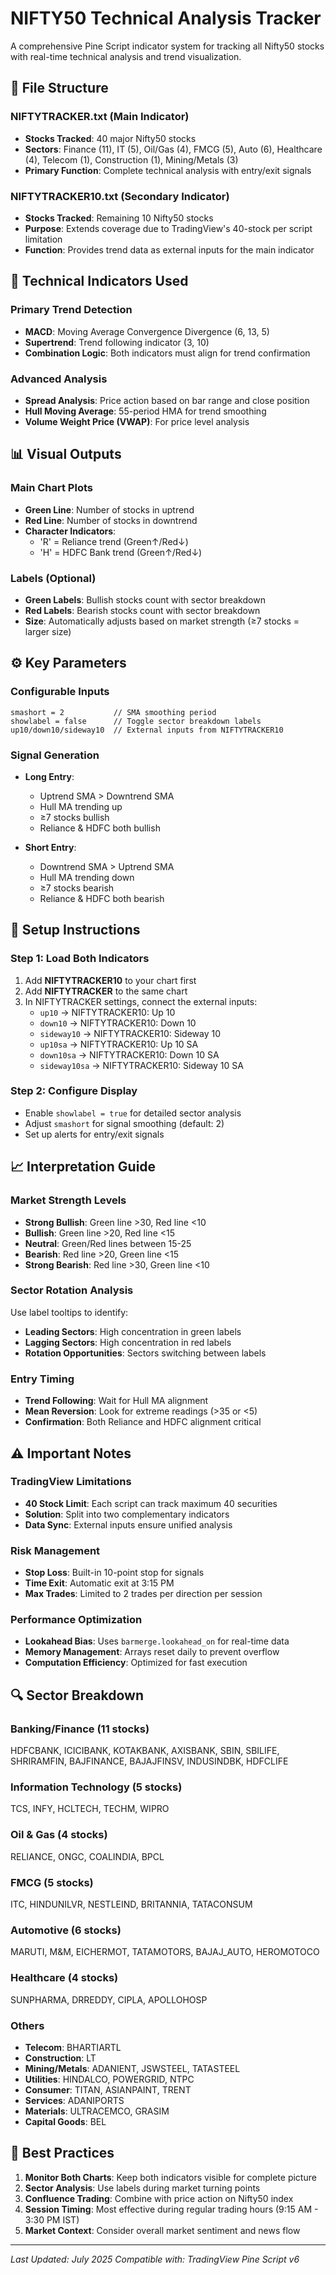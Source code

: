 # NIFTY50 Technical Analysis Tracker

A comprehensive Pine Script indicator system for tracking all Nifty50 stocks with real-time technical analysis and trend visualization.

## 📁 File Structure

### NIFTYTRACKER.txt (Main Indicator)
- **Stocks Tracked**: 40 major Nifty50 stocks
- **Sectors**: Finance (11), IT (5), Oil/Gas (4), FMCG (5), Auto (6), Healthcare (4), Telecom (1), Construction (1), Mining/Metals (3)
- **Primary Function**: Complete technical analysis with entry/exit signals

### NIFTYTRACKER10.txt (Secondary Indicator) 
- **Stocks Tracked**: Remaining 10 Nifty50 stocks
- **Purpose**: Extends coverage due to TradingView's 40-stock per script limitation
- **Function**: Provides trend data as external inputs for the main indicator

## 🔧 Technical Indicators Used

### Primary Trend Detection
- **MACD**: Moving Average Convergence Divergence (6, 13, 5)
- **Supertrend**: Trend following indicator (3, 10)
- **Combination Logic**: Both indicators must align for trend confirmation

### Advanced Analysis
- **Spread Analysis**: Price action based on bar range and close position
- **Hull Moving Average**: 55-period HMA for trend smoothing
- **Volume Weight Price (VWAP)**: For price level analysis

## 📊 Visual Outputs

### Main Chart Plots
- **Green Line**: Number of stocks in uptrend
- **Red Line**: Number of stocks in downtrend
- **Character Indicators**: 
  - 'R' = Reliance trend (Green↑/Red↓)
  - 'H' = HDFC Bank trend (Green↑/Red↓)

### Labels (Optional)
- **Green Labels**: Bullish stocks count with sector breakdown
- **Red Labels**: Bearish stocks count with sector breakdown
- **Size**: Automatically adjusts based on market strength (≥7 stocks = larger size)

## ⚙️ Key Parameters

### Configurable Inputs
```pinescript
smashort = 2           // SMA smoothing period
showlabel = false      // Toggle sector breakdown labels
up10/down10/sideway10  // External inputs from NIFTYTRACKER10
```

### Signal Generation
- **Long Entry**: 
  - Uptrend SMA > Downtrend SMA
  - Hull MA trending up
  - ≥7 stocks bullish
  - Reliance & HDFC both bullish
  
- **Short Entry**:
  - Downtrend SMA > Uptrend SMA  
  - Hull MA trending down
  - ≥7 stocks bearish
  - Reliance & HDFC both bearish

## 🚀 Setup Instructions

### Step 1: Load Both Indicators
1. Add **NIFTYTRACKER10** to your chart first
2. Add **NIFTYTRACKER** to the same chart
3. In NIFTYTRACKER settings, connect the external inputs:
   - `up10` → NIFTYTRACKER10: Up 10
   - `down10` → NIFTYTRACKER10: Down 10  
   - `sideway10` → NIFTYTRACKER10: Sideway 10
   - `up10sa` → NIFTYTRACKER10: Up 10 SA
   - `down10sa` → NIFTYTRACKER10: Down 10 SA
   - `sideway10sa` → NIFTYTRACKER10: Sideway 10 SA

### Step 2: Configure Display
- Enable `showlabel = true` for detailed sector analysis
- Adjust `smashort` for signal smoothing (default: 2)
- Set up alerts for entry/exit signals

## 📈 Interpretation Guide

### Market Strength Levels
- **Strong Bullish**: Green line >30, Red line <10
- **Bullish**: Green line >20, Red line <15  
- **Neutral**: Green/Red lines between 15-25
- **Bearish**: Red line >20, Green line <15
- **Strong Bearish**: Red line >30, Green line <10

### Sector Rotation Analysis
Use label tooltips to identify:
- **Leading Sectors**: High concentration in green labels
- **Lagging Sectors**: High concentration in red labels
- **Rotation Opportunities**: Sectors switching between labels

### Entry Timing
- **Trend Following**: Wait for Hull MA alignment
- **Mean Reversion**: Look for extreme readings (>35 or <5)
- **Confirmation**: Both Reliance and HDFC alignment critical

## ⚠️ Important Notes

### TradingView Limitations
- **40 Stock Limit**: Each script can track maximum 40 securities
- **Solution**: Split into two complementary indicators
- **Data Sync**: External inputs ensure unified analysis

### Risk Management
- **Stop Loss**: Built-in 10-point stop for signals
- **Time Exit**: Automatic exit at 3:15 PM
- **Max Trades**: Limited to 2 trades per direction per session

### Performance Optimization
- **Lookahead Bias**: Uses `barmerge.lookahead_on` for real-time data
- **Memory Management**: Arrays reset daily to prevent overflow
- **Computation Efficiency**: Optimized for fast execution

## 🔍 Sector Breakdown

### Banking/Finance (11 stocks)
HDFCBANK, ICICIBANK, KOTAKBANK, AXISBANK, SBIN, SBILIFE, SHRIRAMFIN, BAJFINANCE, BAJAJFINSV, INDUSINDBK, HDFCLIFE

### Information Technology (5 stocks)  
TCS, INFY, HCLTECH, TECHM, WIPRO

### Oil & Gas (4 stocks)
RELIANCE, ONGC, COALINDIA, BPCL

### FMCG (5 stocks)
ITC, HINDUNILVR, NESTLEIND, BRITANNIA, TATACONSUM

### Automotive (6 stocks)
MARUTI, M&M, EICHERMOT, TATAMOTORS, BAJAJ_AUTO, HEROMOTOCO

### Healthcare (4 stocks)
SUNPHARMA, DRREDDY, CIPLA, APOLLOHOSP

### Others
- **Telecom**: BHARTIARTL
- **Construction**: LT  
- **Mining/Metals**: ADANIENT, JSWSTEEL, TATASTEEL
- **Utilities**: HINDALCO, POWERGRID, NTPC
- **Consumer**: TITAN, ASIANPAINT, TRENT
- **Services**: ADANIPORTS
- **Materials**: ULTRACEMCO, GRASIM
- **Capital Goods**: BEL

## 🎯 Best Practices

1. **Monitor Both Charts**: Keep both indicators visible for complete picture
2. **Sector Analysis**: Use labels during market turning points
3. **Confluence Trading**: Combine with price action on Nifty50 index
4. **Session Timing**: Most effective during regular trading hours (9:15 AM - 3:30 PM IST)
5. **Market Context**: Consider overall market sentiment and news flow

---

*Last Updated: July 2025*
*Compatible with: TradingView Pine Script v6*